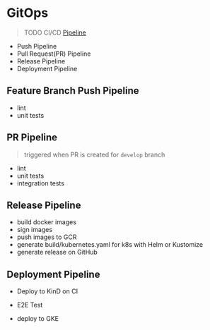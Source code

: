 # GitOps

> TODO CI/CD [Pipeline](https://github.com/tektoncd/pipeline/tree/master/tekton)

- Push Pipeline
- Pull Request(PR) Pipeline
- Release Pipeline
- Deployment Pipeline

## Feature Branch Push Pipeline

- lint
- unit tests

## PR Pipeline

> triggered when PR is created for `develop` branch

- lint
- unit tests
- integration tests

## Release Pipeline

- build docker images
- sign images
- push images to GCR
- generate build/kubernetes.yaml for k8s with Helm or Kustomize
- generate release on GitHub

## Deployment Pipeline

- Deploy to KinD on CI
- E2E Test

- deploy to GKE
